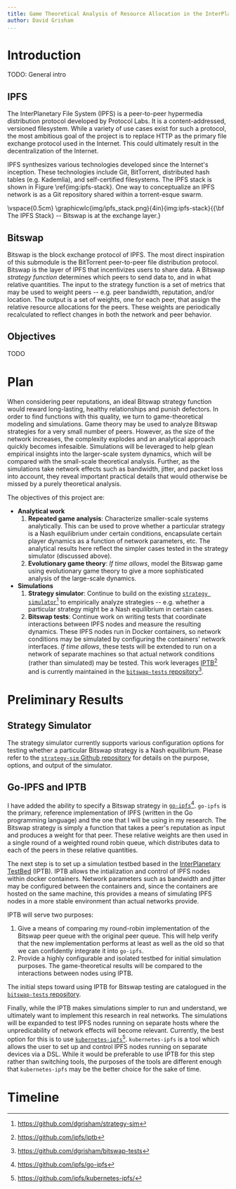 ```yaml
---
title: Game Theoretical Analysis of Resource Allocation in the InterPlanetary File System
author: David Grisham
...
```


Introduction
============

TODO: General intro

IPFS
----

The InterPlanetary File System (IPFS) is a peer-to-peer hypermedia distribution
protocol developed by Protocol Labs. It is a content-addressed, versioned
filesystem. While a variety of use cases exist for such a protocol, the most
ambitious goal of the project is to replace HTTP as the primary file exchange
protocol used in the Internet. This could ultimately result in the
decentralization of the Internet.

IPFS synthesizes various technologies developed since the Internet's inception.
These technologies include Git, BitTorrent, distributed hash tables
(e.g. Kademlia), and self-certified filesystems. The IPFS stack is shown in
Figure \ref{img:ipfs-stack}. One way to conceptualize an IPFS network is as a
Git repository shared within a torrent-esque swarm.

\vspace{0.5cm}
\graphicwlc{img/ipfs_stack.png}{4in}{img:ipfs-stack}{{\bf The IPFS Stack} -- Bitswap is at the
exchange layer.}

Bitswap
-------

Bitswap is the block exchange protocol of IPFS. The most direct inspiration of
this submodule is the BitTorrent peer-to-peer file distribution protocol.
Bitswap is the layer of IPFS that incentivizes users to share data. A Bitswap
*strategy function* determines which peers to send data to, and in what relative
quantities. The input to the strategy function is a set of metrics that may be
used to weight peers -- e.g. peer bandwidth, reputation, and/or location. The
output is a set of weights, one for each peer, that assign the relative resource
allocations for the peers. These weights are periodically recalculated to
reflect changes in both the network and peer behavior.

Objectives
----------

TODO

Plan
====

When considering peer reputations, an ideal Bitswap strategy function would
reward long-lasting, healthy relationships and punish defectors. In order to
find functions with this quality, we turn to game-theoretical modeling and
simulations. Game theory may be used to analyze Bitswap strategies for a very
small number of peers. However, as the size of the network increases, the
complexity explodes and an analytical approach quickly becomes infesaible.
Simulations will be leveraged to help glean empirical insights into the
larger-scale system dynamics, which will be compared with the small-scale
theoretical analysis. Further, as the simulations take network effects such as
bandwidth, jitter, and packet loss into account, they reveal important practical
details that would otherwise be missed by a purely theoretical analysis.

The objectives of this project are:

-   **Analytical work**
    1.  **Repeated game analysis**: Characterize smaller-scale systems
        analytically. This can be used to prove whether a particular strategy is
        a Nash equilibrium under certain conditions, encapsulate certain player
        dynamics as a function of network parameters, etc. The analytical
        results here reflect the simpler cases tested in the strategy simulator
        (discussed above).
    2.  **Evolutionary game theory**: *If time allows*, model the Bitswap game
        using evolutionary game theory to give a more sophisticated analysis of
        the large-scale dynamics.
-   **Simulations**
    1.  **Strategy simulator**: Continue to build on the existing
        [`strategy simulator`](https://github.com/dgrisham/strategy-sim)[^link:strategy-sim]
        to empirically analyze strategies -- e.g. whether a particular strategy
        might be a Nash equilibrium in certain cases.
    2.  **Bitswap tests**: Continue work on writing tests that coordinate
        interactions between IPFS nodes and measure the resulting dynamics.
        These IPFS nodes run in Docker containers, so network conditions may be
        simulated by configuring the containers' network interfaces. *If time
        allows*, these tests will be extended to run on a network of separate
        machines so that actual network conditions (rather than simulated) may
        be tested. This work leverages
        [IPTB](https://github.com/ipfs/iptb)[^link:iptb] and is currently
        maintained in the [`bitswap-tests`
        repository](https://github.com/dgrisham/bitswap-tests)[^link:bitswap-tests].

[^link:strategy-sim]: <https://github.com/dgrisham/strategy-sim>
[^link:iptb]: <https://github.com/ipfs/iptb>
[^link:bitswap-tests]: <https://github.com/dgrisham/bitswap-tests>

Preliminary Results
===================

Strategy Simulator
------------------

The strategy simulator currently supports various configuration options for
testing whether a particular Bitswap strategy is a Nash equilibrium. Please
refer to the [`strategy-sim` Github
repository](https://github.com/dgrisham/strategy-sim) for details on the
purpose, options, and output of the simulator.

Go-IPFS and IPTB
----------------

I have added the ability to specify a Bitswap strategy in
[`go-ipfs`](https://github.com/ipfs/go-ipfs)[^go-ipfs-link]. `go-ipfs` is the
primary, reference implementation of IPFS (written in the Go programming
language) and the one that I will be using in my research. The Bitswap strategy
is simply a function that takes a peer's reputation as input and produces a
weight for that peer. These relative weights are then used in a single round of
a weighted round robin queue, which distributes data to each of the peers in
these relative quantities.

[^go-ipfs-link]: <https://github.com/ipfs/go-ipfs>

The next step is to set up a simulation testbed based in the [InterPlanetary
TestBed](https://github.com/whyrusleeping/iptb) (IPTB). IPTB allows
the intialization and control of IPFS nodes within docker containers. Network
parameters such as bandwidth and jitter may be configured between the
containers and, since the containers are hosted on the same machine, this
provides a means of simulating IPFS nodes in a more stable environment than
actual networks provide.

IPTB will serve two purposes:

1.  Give a means of comparing my round-robin implementation of the Bitswap peer
    queue with the original peer queue. This will help verify that the new
    implementation performs at least as well as the old so that we can
    confidently integrate it into `go-ipfs`.
2.  Provide a highly configurable and isolated testbed for initial simulation
    purposes. The game-theoretical results will be compared to the interactions
    between nodes using IPTB.

The initial steps toward using IPTB for Bitswap testing are catalogued in the
[`bitswap-tests` repository](https://github.com/dgrisham/bitswap-tests).

Finally, while the IPTB makes simulations simpler to run and understand, we
ultimately want to implement this research in real networks. The simulations
will be expanded to test IPFS nodes running on separate hosts where the
unpredicability of network effects will become relevant. Currently, the best
option for this is to use
[`kubernetes-ipfs`](https://github.com/ipfs/kubernetes-ipfs/)[^kubernetes-ipfs-link].
`kubernetes-ipfs` is a tool which allows the user to set up and control IPFS
nodes running on separate devices via a DSL. While it would be preferable to use
IPTB for this step rather than switching tools, the purposes of the tools are
different enough that `kubernetes-ipfs` may be the better choice for the sake of
time.

[^kubernetes-ipfs-link]: https://github.com/ipfs/kubernetes-ipfs/

Timeline
========


